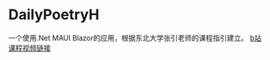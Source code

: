 # DailyPoetryH
一个使用.Net MAUI Blazor的应用，根据东北大学张引老师的课程指引建立。
[b站课程视频链接](https://www.bilibili.com/video/BV1L94y167ZJ/)
